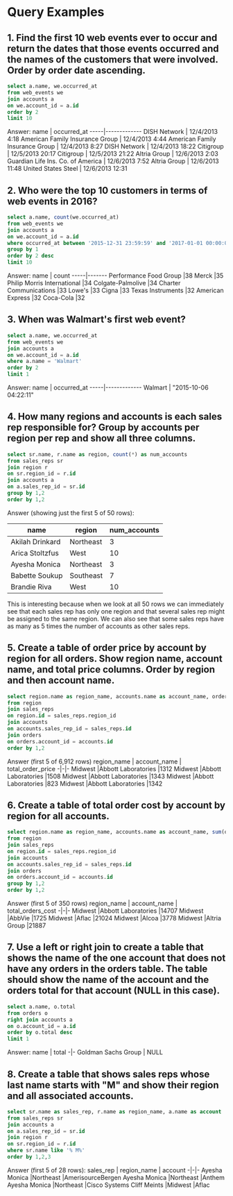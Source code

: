 # Query Examples

## 1. Find the first 10 web events ever to occur and return the dates that those events occurred and the names of the customers that were involved. Order by order date ascending.

```sql
select a.name, we.occurred_at
from web_events we
join accounts a
on we.account_id = a.id
order by 2
limit 10
```

Answer:
name | occurred_at
-----|-------------
DISH Network	| 12/4/2013 4:18
American Family Insurance Group	| 12/4/2013 4:44
American Family Insurance Group	| 12/4/2013 8:27
DISH Network	| 12/4/2013 18:22
Citigroup	| 12/5/2013 20:17
Citigroup	| 12/5/2013 21:22
Altria Group	| 12/6/2013 2:03
Guardian Life Ins. Co. of America	| 12/6/2013 7:52
Altria Group	| 12/6/2013 11:48
United States Steel	| 12/6/2013 12:31

## 2. Who were the top 10 customers in terms of web events in 2016?

```sql
select a.name, count(we.occurred_at)
from web_events we
join accounts a
on we.account_id = a.id
where occurred_at between '2015-12-31 23:59:59' and '2017-01-01 00:00:00'
group by 1
order by 2 desc
limit 10
```

Answer:
name | count
-----|-------
Performance Food Group	|38
Merck	|35
Philip Morris International	|34
Colgate-Palmolive	|34
Charter Communications	|33
Lowe's	|33
Cigna	|33
Texas Instruments	|32
American Express	|32
Coca-Cola	|32

## 3. When was Walmart's first web event?

```sql
select a.name, we.occurred_at
from web_events we
join accounts a
on we.account_id = a.id
where a.name = 'Walmart'
order by 2
limit 1
```

Answer:
name | occurred_at
-----|-------------
Walmart | "2015-10-06 04:22:11"

## 4. How many regions and accounts is each sales rep responsible for? Group by accounts per region per rep and show all three columns.

```sql
select sr.name, r.name as region, count(*) as num_accounts
from sales_reps sr
join region r
on sr.region_id = r.id
join accounts a
on a.sales_rep_id = sr.id
group by 1,2
order by 1,2
```

Answer (showing just the first 5 of 50 rows):

name|	region|	num_accounts
----|---------|------------
Akilah Drinkard	|Northeast	|3
Arica Stoltzfus	|West	|10
Ayesha Monica	|Northeast	|3
Babette Soukup	|Southeast	|7
Brandie Riva	|West	|10

This is interesting because when we look at all 50 rows we can immediately see that each sales rep has only one region and that several sales rep might be assigned to the same region. We can also see that some sales reps have as many as 5 times the number of accounts as other sales reps.

## 5. Create a table of order price by account by region for all orders. Show region name, account name, and total price columns. Order by region and then account name.

```sql
select region.name as region_name, accounts.name as account_name, orders.total as total_order_price
from region
join sales_reps
on region.id = sales_reps.region_id
join accounts
on accounts.sales_rep_id = sales_reps.id
join orders
on orders.account_id = accounts.id
order by 1,2
```

Answer (first 5 of 6,912 rows)
region_name	| account_name | total_order_price
-|-|-
Midwest	|Abbott Laboratories	|1312
Midwest	|Abbott Laboratories	|1508
Midwest	|Abbott Laboratories	|1343
Midwest	|Abbott Laboratories	|823
Midwest	|Abbott Laboratories	|1342


## 6. Create a table of total order cost by account by region for all accounts.

```sql
select region.name as region_name, accounts.name as account_name, sum(orders.total) as total_orders_cost
from region
join sales_reps
on region.id = sales_reps.region_id
join accounts
on accounts.sales_rep_id = sales_reps.id
join orders
on orders.account_id = accounts.id
group by 1,2
order by 1,2
```

Answer (first 5 of 350 rows)
region_name	| account_name | total_orders_cost
-|-|-
Midwest	|Abbott Laboratories |14707
Midwest	|AbbVie	|1725
Midwest	|Aflac |21024
Midwest	|Alcoa	|3778
Midwest	|Altria Group |21887

## 7. Use a left or right join to create a table that shows the name of the one account that does not have any orders in the orders table. The table should show the name of the account and the orders total for that account (NULL in this case).

```sql
select a.name, o.total
from orders o
right join accounts a
on o.account_id = a.id
order by o.total desc
limit 1
```

Answer:
name | total
-|-
Goldman Sachs Group	| NULL

## 8. Create a table that shows sales reps whose last name starts with "M" and show their region and all associated accounts.

```sql
select sr.name as sales_rep, r.name as region_name, a.name as account
from sales_reps sr
join accounts a
on a.sales_rep_id = sr.id
join region r
on sr.region_id = r.id
where sr.name like '% M%'
order by 1,2,3
```

Answer (first 5 of 28 rows):
sales_rep | region_name	| account
-|-|-
Ayesha Monica	|Northeast	|AmerisourceBergen
Ayesha Monica	|Northeast	|Anthem
Ayesha Monica	|Northeast	|Cisco Systems
Cliff Meints	|Midwest	|Aflac

